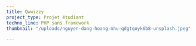 ```yaml
---
title: Qwwizzy
project_type: Projet étudiant
techno_line: PHP sans framework
thumbnail: "/uploads/nguyen-dang-hoang-nhu-qdgtqoyk6b8-unsplash.jpeg"

---
```

